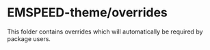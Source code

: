 # EMSPEED-theme/overrides

This folder contains overrides which will automatically be required by package users.
